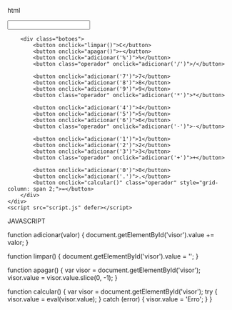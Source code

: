 html
<!DOCTYPE html>
<html lang="pt-BR">
<head>
    <meta charset="UTF-8">
    <meta name="viewport" content="width=device-width, initial-scale=1.0">
    <title>Calculadora Simples</title>
    <link rel="stylesheet" href="style.css">
</head>
<body>
    <div class="calculadora">
        <input type="text" id="visor" readonly>
        
        <div class="botoes">
            <button onclick="limpar()">C</button>
            <button onclick="apagar()">←</button>
            <button onclick="adicionar('%')">%</button>
            <button class="operador" onclick="adicionar('/')">/</button>
            
            <button onclick="adicionar('7')">7</button>
            <button onclick="adicionar('8')">8</button>
            <button onclick="adicionar('9')">9</button>
            <button class="operador" onclick="adicionar('*')">*</button>
            
            <button onclick="adicionar('4')">4</button>
            <button onclick="adicionar('5')">5</button>
            <button onclick="adicionar('6')">6</button>
            <button class="operador" onclick="adicionar('-')">-</button>
            
            <button onclick="adicionar('1')">1</button>
            <button onclick="adicionar('2')">2</button>
            <button onclick="adicionar('3')">3</button>
            <button class="operador" onclick="adicionar('+')">+</button>
            
            <button onclick="adicionar('0')">0</button>
            <button onclick="adicionar('.')">.</button>
            <button onclick="calcular()" class="operador" style="grid-column: span 2;">=</button>
        </div>
    </div>
    <script src="script.js" defer></script>
</body>
</html>

JAVASCRIPT

function adicionar(valor) {
  document.getElementById('visor').value += valor;
}

function limpar() {
  document.getElementById('visor').value = '';
}

function apagar() {
  var visor = document.getElementById('visor');
  visor.value = visor.value.slice(0, -1);
}

function calcular() {
  var visor = document.getElementById('visor');
  try {
      visor.value = eval(visor.value);
  } catch (error) {
      visor.value = 'Erro';
  }
}
